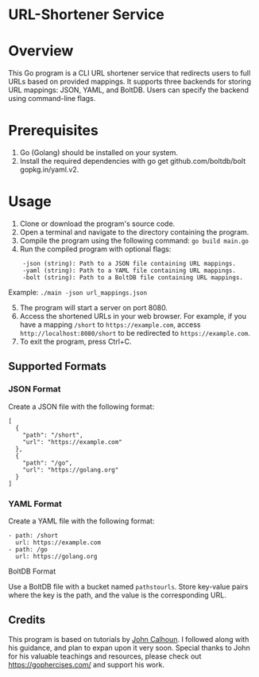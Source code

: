 # URL-Shortener Service

# Overview

This Go program is a CLI URL shortener service that redirects users to full 
URLs based on provided mappings. It supports three backends for storing URL
mappings: JSON, YAML, and BoltDB. Users can specify the backend using 
command-line flags.

# Prerequisites

1. Go (Golang) should be installed on your system.
2. Install the required dependencies with go get github.com/boltdb/bolt gopkg.in/yaml.v2.

# Usage

1. Clone or download the program's source code.
2. Open a terminal and navigate to the directory containing the program.
3. Compile the program using the following command: `go build main.go`
4. Run the compiled program with optional flags:
```
    -json (string): Path to a JSON file containing URL mappings.
    -yaml (string): Path to a YAML file containing URL mappings.
    -bolt (string): Path to a BoltDB file containing URL mappings.
```
Example:
`./main -json url_mappings.json`

5. The program will start a server on port 8080.
6. Access the shortened URLs in your web browser. For example, if you 
have a mapping `/short` to `https://example.com`, access `http://localhost:8080/short` 
to be redirected to `https://example.com`.
7. To exit the program, press Ctrl+C.

## Supported Formats

### JSON Format

Create a JSON file with the following format:


```
[
  {
    "path": "/short",
    "url": "https://example.com"
  },
  {
    "path": "/go",
    "url": "https://golang.org"
  }
]
```
### YAML Format

Create a YAML file with the following format:

```
- path: /short
  url: https://example.com
- path: /go
  url: https://golang.org
```

BoltDB Format

Use a BoltDB file with a bucket named `pathstourls`. Store key-value pairs 
where the key is the path, and the value is the corresponding URL.

## Credits



This program is based on tutorials by [John Calhoun](https://github.com/joncalhoun). I followed along with his guidance, and plan to expan upon it very soon. 
Special thanks to John for his valuable teachings and resources, please check out https://gophercises.com/ and support his work.
